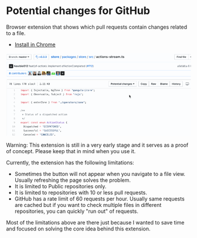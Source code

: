 # Potential changes for GitHub

Browser extension that shows which pull requests contain changes related to a file.

* [Install in Chrome](https://chrome.google.com/webstore/detail/potential-changes-for-git/neehipoljbecacjcgcceflmlikiadkob)

![Demo](demo.gif)

Warning: This extension is still in a very early stage and it serves as a proof of concept. Please keep that in mind when you use it.

Currently, the extension has the following limitations:
- Sometimes the button will not appear when you navigate to a file view. Usually refreshing the page solves the problem.
- It is limited to Public repositories only.
- It is limited to repositories with 10 or less pull requests.
- GitHub has a rate limit of 60 requests per hour. Usually same requests are cached but if you want to check multiple files in different repositories, you can quickly "run out" of requests.

Most of the limitations above are there just because I wanted to save time and focused on solving the core idea behind this extension.
